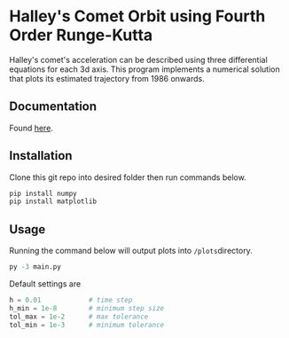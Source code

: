 # Halley's Comet Orbit using Fourth Order Runge-Kutta
Halley's comet's acceleration can be described using three differential equations for each 3d axis. This program implements a numerical solution that plots its estimated trajectory from 1986 onwards.

## Documentation
Found [here](https://drive.google.com/file/d/1CS6jZQn9kkoZWqBgkhiEiiqSDuUiSCQ8/view?usp=sharing).

## Installation

Clone this git repo into desired folder then run commands below.

```bash
pip install numpy
pip install matplotlib
```

## Usage
Running the command below will output plots into ``/plots``directory.
```python
py -3 main.py
```
Default settings are 
```python
h = 0.01            # time step
h_min = 1e-8        # minimum step size
tol_max = 1e-2      # max tolerance
tol_min = 1e-3      # minimum tolerance
```
